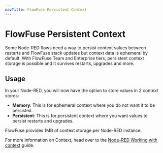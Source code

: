 ```yaml
---
navTitle: FlowFuse Persistent Context
---
```


# FlowFuse Persistent Context

Some Node-RED flows need a way to persist context values between restarts and FlowFuse stack 
updates but context data is ephemeral by default. With FlowFuse Team and Enterprise tiers,
persistent context storage is possible and it survives restarts, upgrades and more.

## Usage

In your Node-RED, you will now have the option to store values in 2 context stores:
* **Memory**: This is for ephemeral context where you do not want it to be persisted.
* **Persistent**: This is for persistent context where you want values to persist restarts and upgrades.

FlowFuse provides 1MB of context storage per Node-RED instance.

For more information on Context, head over to the [Node-RED Working with context](https://nodered.org/docs/user-guide/context) guide.
